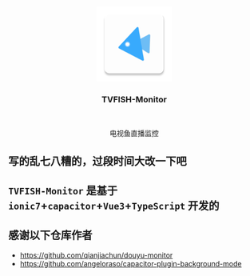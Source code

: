 <p align="center">
    <img src="./android/app/src/main/res/mipmap-xxxhdpi/ic_launcher.png" width="150" height="150"/>
    <h3 align="center">TVFISH-Monitor</h3>
    <br>
    <p align="center"> 电视鱼直播监控  </p>
</p>

## 写的乱七八糟的，过段时间大改一下吧

## `TVFISH-Monitor` 是基于 `ionic7`+`capacitor`+`Vue3`+`TypeScript` 开发的 

## 感谢以下仓库作者
- https://github.com/qianjiachun/douyu-monitor
- https://github.com/angeloraso/capacitor-plugin-background-mode
